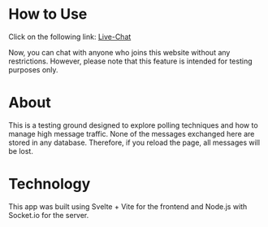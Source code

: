 # How to Use

Click on the following link: <a href="https://live-chat-sju9.onrender.com">Live-Chat</a>

Now, you can chat with anyone who joins this website without any restrictions. However, please note that this feature is intended for testing purposes only.

# About

This is a testing ground designed to explore polling techniques and how to manage high message traffic. None of the messages exchanged here are stored in any database. Therefore, if you reload the page, all messages will be lost.

# Technology

This app was built using Svelte + Vite for the frontend and Node.js with Socket.io for the server.
